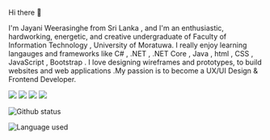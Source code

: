 Hi there 👋

I'm Jayani Weerasinghe from Sri Lanka , and I'm an enthusiastic, hardworking, energetic, and creative undergraduate of Faculty of Information Technology , University of Moratuwa. I really enjoy learning langauges and frameworks like C# , .NET , .NET Core , Java , html , CSS , JavaScript , Bootstrap . I love designing wireframes and prototypes, to build websites and web applications .My passion is to become a UX/UI Design & Frontend Developer.



<img src="https://img.shields.io/badge/-JavaScript-F7DF1E?logo=JavaScript&logoColor=fff"> <img src="https://img.shields.io/badge/-HTML-e34f26?logo=html5&logoColor=fff"> <img src="https://img.shields.io/badge/-CSS-1572B6?logo=CSS3&logoColor=fff"> <img src="https://img.shields.io/badge/--512BD4?logo=.NET&logoColor=fff"> 

![Github status](https://github-readme-stats.vercel.app/api?username=JayaniKaushalya&count_private=true&show_icons=true&theme=radical)

![Language used](https://github-readme-stats.vercel.app/api/top-langs/?username=JayaniKaushalya&show_icons=true&theme=radical)
